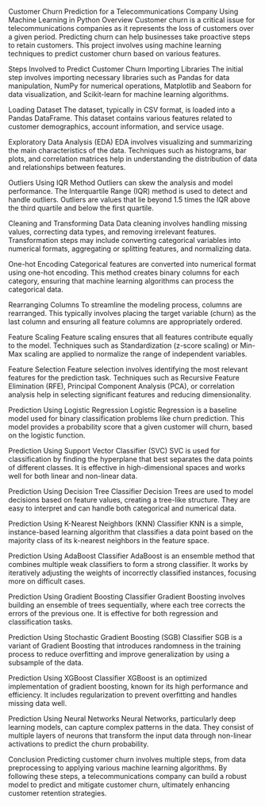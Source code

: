 Customer Churn Prediction for a Telecommunications Company Using Machine Learning in Python
Overview
Customer churn is a critical issue for telecommunications companies as it represents the loss of customers over a given period. Predicting churn can help businesses take proactive steps to retain customers. This project involves using machine learning techniques to predict customer churn based on various features.

Steps Involved to Predict Customer Churn
Importing Libraries
The initial step involves importing necessary libraries such as Pandas for data manipulation, NumPy for numerical operations, Matplotlib and Seaborn for data visualization, and Scikit-learn for machine learning algorithms.

Loading Dataset
The dataset, typically in CSV format, is loaded into a Pandas DataFrame. This dataset contains various features related to customer demographics, account information, and service usage.

Exploratory Data Analysis (EDA)
EDA involves visualizing and summarizing the main characteristics of the data. Techniques such as histograms, bar plots, and correlation matrices help in understanding the distribution of data and relationships between features.

Outliers Using IQR Method
Outliers can skew the analysis and model performance. The Interquartile Range (IQR) method is used to detect and handle outliers. Outliers are values that lie beyond 1.5 times the IQR above the third quartile and below the first quartile.

Cleaning and Transforming Data
Data cleaning involves handling missing values, correcting data types, and removing irrelevant features. Transformation steps may include converting categorical variables into numerical formats, aggregating or splitting features, and normalizing data.

One-hot Encoding
Categorical features are converted into numerical format using one-hot encoding. This method creates binary columns for each category, ensuring that machine learning algorithms can process the categorical data.

Rearranging Columns
To streamline the modeling process, columns are rearranged. This typically involves placing the target variable (churn) as the last column and ensuring all feature columns are appropriately ordered.

Feature Scaling
Feature scaling ensures that all features contribute equally to the model. Techniques such as Standardization (z-score scaling) or Min-Max scaling are applied to normalize the range of independent variables.

Feature Selection
Feature selection involves identifying the most relevant features for the prediction task. Techniques such as Recursive Feature Elimination (RFE), Principal Component Analysis (PCA), or correlation analysis help in selecting significant features and reducing dimensionality.

Prediction Using Logistic Regression
Logistic Regression is a baseline model used for binary classification problems like churn prediction. This model provides a probability score that a given customer will churn, based on the logistic function.

Prediction Using Support Vector Classifier (SVC)
SVC is used for classification by finding the hyperplane that best separates the data points of different classes. It is effective in high-dimensional spaces and works well for both linear and non-linear data.

Prediction Using Decision Tree Classifier
Decision Trees are used to model decisions based on feature values, creating a tree-like structure. They are easy to interpret and can handle both categorical and numerical data.

Prediction Using K-Nearest Neighbors (KNN) Classifier
KNN is a simple, instance-based learning algorithm that classifies a data point based on the majority class of its k-nearest neighbors in the feature space.

Prediction Using AdaBoost Classifier
AdaBoost is an ensemble method that combines multiple weak classifiers to form a strong classifier. It works by iteratively adjusting the weights of incorrectly classified instances, focusing more on difficult cases.

Prediction Using Gradient Boosting Classifier
Gradient Boosting involves building an ensemble of trees sequentially, where each tree corrects the errors of the previous one. It is effective for both regression and classification tasks.

Prediction Using Stochastic Gradient Boosting (SGB) Classifier
SGB is a variant of Gradient Boosting that introduces randomness in the training process to reduce overfitting and improve generalization by using a subsample of the data.

Prediction Using XGBoost Classifier
XGBoost is an optimized implementation of gradient boosting, known for its high performance and efficiency. It includes regularization to prevent overfitting and handles missing data well.

Prediction Using Neural Networks
Neural Networks, particularly deep learning models, can capture complex patterns in the data. They consist of multiple layers of neurons that transform the input data through non-linear activations to predict the churn probability.

Conclusion
Predicting customer churn involves multiple steps, from data preprocessing to applying various machine learning algorithms. By following these steps, a telecommunications company can build a robust model to predict and mitigate customer churn, ultimately enhancing customer retention strategies.
